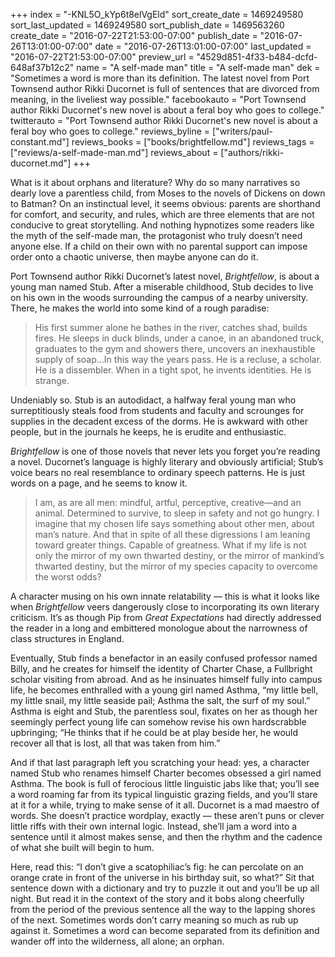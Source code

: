 +++
index = "-KNL5O_kYp6t8elVgEld"
sort_create_date = 1469249580
sort_last_updated = 1469249580
sort_publish_date = 1469563260
create_date = "2016-07-22T21:53:00-07:00"
publish_date = "2016-07-26T13:01:00-07:00"
date = "2016-07-26T13:01:00-07:00"
last_updated = "2016-07-22T21:53:00-07:00"
preview_url = "4529d851-4f33-b484-dcfd-648af37b12c2"
name = "A self-made man"
title = "A self-made man"
dek = "Sometimes a word is more than its definition. The latest novel from Port Townsend author Rikki Ducornet is full of sentences that are divorced from meaning, in the liveliest way possible."
facebookauto = "Port Townsend author Rikki Ducornet's new novel is about a feral boy who goes to college."
twitterauto = "Port Townsend author Rikki Ducornet's new novel is about a feral boy who goes to college."
reviews_byline = ["writers/paul-constant.md"]
reviews_books = ["books/brightfellow.md"]
reviews_tags = ["reviews/a-self-made-man.md"]
reviews_about = ["authors/rikki-ducornet.md"]
+++

What is it about orphans and literature? Why do so many narratives so dearly love a parentless child, from Moses to the novels of Dickens on down to Batman? On an instinctual level, it seems obvious: parents are shorthand for comfort, and security, and rules, which are three elements that are not conducive to great storytelling. And nothing hypnotizes some readers like the myth of the self-made man, the protagonist who truly doesn’t need anyone else. If a child on their own with no parental support can impose order onto a chaotic universe, then maybe anyone can do it. 

Port Townsend author Rikki Ducornet’s latest novel, *Brightfellow*, is about a young man named Stub. After a miserable childhood, Stub decides to live on his own in the woods surrounding the campus of a nearby university. There, he makes the world into some kind of a rough paradise:

<blockquote>His first summer alone he bathes in the river, catches shad, builds fires. He sleeps in duck blinds, under a canoe, in an abandoned truck, graduates to the gym and showers there, uncovers an inexhaustible supply of soap…In this way the years pass. He is a recluse, a scholar. He is a dissembler. When in a tight spot, he invents identities. He is strange.</blockquote>

Undeniably so. Stub is an autodidact, a halfway feral young man who surreptitiously steals food from students and faculty and scrounges for supplies in the decadent excess of the dorms. He is awkward with other people, but in the journals he keeps, he is erudite and enthusiastic. 

*Brightfellow* is one of those novels that never lets you forget you’re reading a novel. Ducornet’s language is highly literary and obviously artificial; Stub’s voice bears no real resemblance to ordinary speech patterns. He is just words on a page, and he seems to know it. 

<blockquote>I am, as are all men: mindful, artful, perceptive, creative—and an animal. Determined to survive, to sleep in safety and not go hungry. I imagine that my chosen life says something about other men, about man’s nature. And that in spite of all these digressions I am leaning toward greater things. Capable of greatness. What if my life is not only the mirror of my own thwarted destiny, or the mirror of mankind’s thwarted destiny, but the mirror of my species capacity to overcome the worst odds?</blockquote>

A character musing on his own innate relatability — this is what it looks like when *Brightfellow* veers dangerously close to incorporating its own literary criticism. It’s as though Pip from *Great Expectations* had directly addressed the reader in a long and embittered monologue about the narrowness of class structures in England. 

Eventually, Stub finds a benefactor in an easily confused professor named Billy, and he creates for himself the identity of Charter Chase, a Fullbright scholar visiting from abroad. And as he insinuates himself fully into campus life, he becomes enthralled with a young girl named Asthma, “my little bell, my little snail, my little seaside pail; Asthma the salt, the surf of my soul.” Asthma is eight and Stub, the parentless soul, fixates on her as though her seemingly perfect young life can somehow revise his own hardscrabble upbringing; “He thinks that if he could be at play beside her, he would recover all that is lost, all that was taken from him.”

And if that last paragraph left you scratching your head: yes, a character named Stub who renames himself Charter becomes obsessed a girl named Asthma. The book is full of ferocious little linguistic jabs like that; you’ll see a word roaming far from its typical linguistic grazing fields, and you’ll stare at it for a while, trying to make sense of it all. Ducornet is a mad maestro of words. She doesn’t practice wordplay, exactly — these aren’t puns or clever little riffs with their own internal logic. Instead, she’ll jam a word into a sentence until it almost makes sense, and then the rhythm and the cadence of what she built will begin to hum. 

Here, read this: “I don’t give a scatophiliac’s fig: he can percolate on an orange crate in front of the universe in his birthday suit, so what?” Sit that sentence down with a dictionary and try to puzzle it out and you’ll be up all night. But read it in the context of the story and it bobs along cheerfully from the period of the previous sentence all the way to the lapping shores of the next. Sometimes words don’t carry meaning so much as rub up against it. Sometimes a word can become separated from its definition and wander off into the wilderness, all alone; an orphan.
